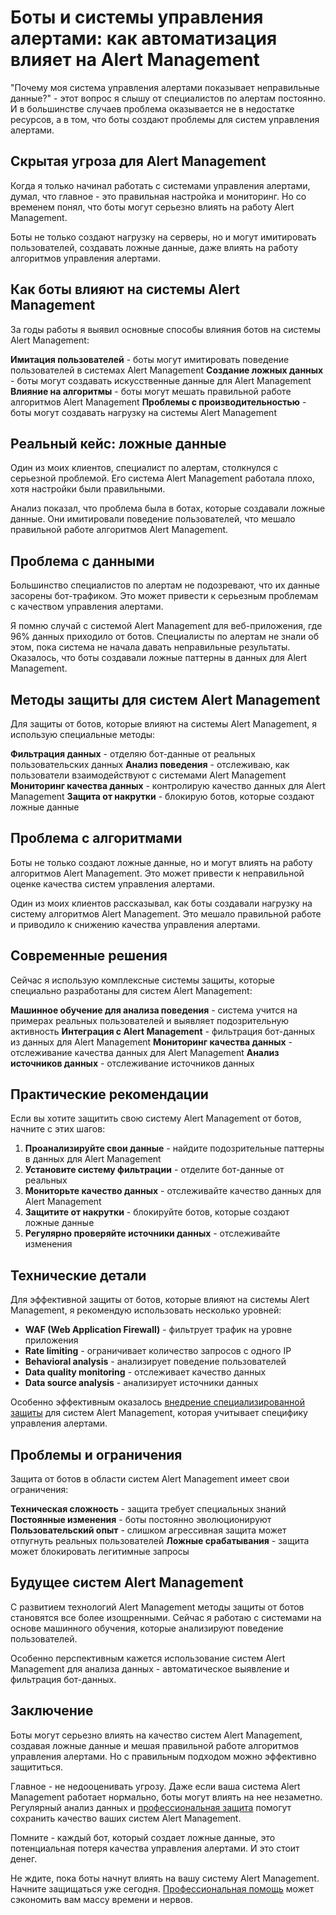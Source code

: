 ﻿# Боты и системы управления алертами: как автоматизация влияет на Alert Management

"Почему моя система управления алертами показывает неправильные данные?" - этот вопрос я слышу от специалистов по алертам постоянно. И в большинстве случаев проблема оказывается не в недостатке ресурсов, а в том, что боты создают проблемы для систем управления алертами.

## Скрытая угроза для Alert Management

Когда я только начинал работать с системами управления алертами, думал, что главное - это правильная настройка и мониторинг. Но со временем понял, что боты могут серьезно влиять на работу Alert Management.

Боты не только создают нагрузку на серверы, но и могут имитировать пользователей, создавать ложные данные, даже влиять на работу алгоритмов управления алертами.

## Как боты влияют на системы Alert Management

За годы работы я выявил основные способы влияния ботов на системы Alert Management:

**Имитация пользователей** - боты могут имитировать поведение пользователей в системах Alert Management
**Создание ложных данных** - боты могут создавать искусственные данные для Alert Management
**Влияние на алгоритмы** - боты могут мешать правильной работе алгоритмов Alert Management
**Проблемы с производительностью** - боты могут создавать нагрузку на системы Alert Management

## Реальный кейс: ложные данные

Один из моих клиентов, специалист по алертам, столкнулся с серьезной проблемой. Его система Alert Management работала плохо, хотя настройки были правильными.

Анализ показал, что проблема была в ботах, которые создавали ложные данные. Они имитировали поведение пользователей, что мешало правильной работе алгоритмов Alert Management.

## Проблема с данными

Большинство специалистов по алертам не подозревают, что их данные засорены бот-трафиком. Это может привести к серьезным проблемам с качеством управления алертами.

Я помню случай с системой Alert Management для веб-приложения, где 96% данных приходило от ботов. Специалисты по алертам не знали об этом, пока система не начала давать неправильные результаты. Оказалось, что боты создавали ложные паттерны в данных для Alert Management.

## Методы защиты для систем Alert Management

Для защиты от ботов, которые влияют на системы Alert Management, я использую специальные методы:

**Фильтрация данных** - отделяю бот-данные от реальных пользовательских данных
**Анализ поведения** - отслеживаю, как пользователи взаимодействуют с системами Alert Management
**Мониторинг качества данных** - контролирую качество данных для Alert Management
**Защита от накрутки** - блокирую ботов, которые создают ложные данные

## Проблема с алгоритмами

Боты не только создают ложные данные, но и могут влиять на работу алгоритмов Alert Management. Это может привести к неправильной оценке качества систем управления алертами.

Один из моих клиентов рассказывал, как боты создавали нагрузку на систему алгоритмов Alert Management. Это мешало правильной работе и приводило к снижению качества управления алертами.

## Современные решения

Сейчас я использую комплексные системы защиты, которые специально разработаны для систем Alert Management:

**Машинное обучение для анализа поведения** - система учится на примерах реальных пользователей и выявляет подозрительную активность
**Интеграция с Alert Management** - фильтрация бот-данных из данных для Alert Management
**Мониторинг качества данных** - отслеживание качества данных для Alert Management
**Анализ источников данных** - отслеживание источников данных

## Практические рекомендации

Если вы хотите защитить свою систему Alert Management от ботов, начните с этих шагов:

1. **Проанализируйте свои данные** - найдите подозрительные паттерны в данных для Alert Management
2. **Установите систему фильтрации** - отделите бот-данные от реальных
3. **Мониторьте качество данных** - отслеживайте качество данных для Alert Management
4. **Защитите от накрутки** - блокируйте ботов, которые создают ложные данные
5. **Регулярно проверяйте источники данных** - отслеживайте изменения

## Технические детали

Для эффективной защиты от ботов, которые влияют на системы Alert Management, я рекомендую использовать несколько уровней:

- **WAF (Web Application Firewall)** - фильтрует трафик на уровне приложения
- **Rate limiting** - ограничивает количество запросов с одного IP
- **Behavioral analysis** - анализирует поведение пользователей
- **Data quality monitoring** - отслеживает качество данных
- **Data source analysis** - анализирует источники данных

Особенно эффективным оказалось [внедрение специализированной защиты](https://progaem.com/ustanovka-antibota-usluga-po-zashhite-ot-botov-vashih-sajtov-na-razlichnyh-cms-sistemah.html) для систем Alert Management, которая учитывает специфику управления алертами.

## Проблемы и ограничения

Защита от ботов в области систем Alert Management имеет свои ограничения:

**Техническая сложность** - защита требует специальных знаний
**Постоянные изменения** - боты постоянно эволюционируют
**Пользовательский опыт** - слишком агрессивная защита может отпугнуть реальных пользователей
**Ложные срабатывания** - защита может блокировать легитимные запросы

## Будущее систем Alert Management

С развитием технологий Alert Management методы защиты от ботов становятся все более изощренными. Сейчас я работаю с системами на основе машинного обучения, которые анализируют поведение пользователей.

Особенно перспективным кажется использование систем Alert Management для анализа данных - автоматическое выявление и фильтрация бот-данных.

## Заключение

Боты могут серьезно влиять на качество систем Alert Management, создавая ложные данные и мешая правильной работе алгоритмов управления алертами. Но с правильным подходом можно эффективно защититься.

Главное - не недооценивать угрозу. Даже если ваша система Alert Management работает нормально, боты могут влиять на нее незаметно. Регулярный анализ данных и [профессиональная защита](https://progaem.com/ustanovka-antibota-usluga-po-zashhite-ot-botov-vashih-sajtov-na-razlichnyh-cms-sistemah.html) помогут сохранить качество ваших систем Alert Management.

Помните - каждый бот, который создает ложные данные, это потенциальная потеря качества управления алертами. И это стоит денег.

Не ждите, пока боты начнут влиять на вашу систему Alert Management. Начните защищаться уже сегодня. [Профессиональная помощь](https://progaem.com/ustanovka-antibota-usluga-po-zashhite-ot-botov-vashih-sajtov-na-razlichnyh-cms-sistemah.html) может сэкономить вам массу времени и нервов.
